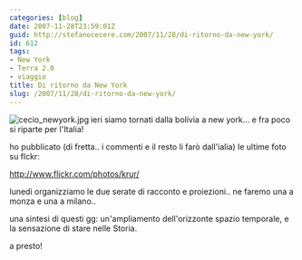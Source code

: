 ```yaml
---
categories: [blog]
date: 2007-11-28T23:59:01Z
guid: http://stefanocecere.com/2007/11/28/di-ritorno-da-new-york/
id: 612
tags:
- New York
- Terra 2.0
- viaggio
title: Di ritorno da New York
slug: /2007/11/28/di-ritorno-da-new-york/
---
```


<img src='http://stefanocecere.com/wp-content/uploads/sites/3/2007/11/cecio_newyork.jpg' alt='cecio_newyork.jpg' align='left' />ieri siamo tornati dalla bolivia a new york… e fra poco si riparte per l'Italia!
  
ho pubblicato (di fretta.. i commenti e il resto li farò dall'ialia) le ultime foto su flckr:

<http://www.flickr.com/photos/krur/>

lunedì organizziamo le due serate di racconto e proiezioni.. ne faremo una a monza e una a milano..

una sintesi di questi gg: un'ampliamento dell'orizzonte spazio temporale, e la sensazione di stare nelle Storia.

a presto!